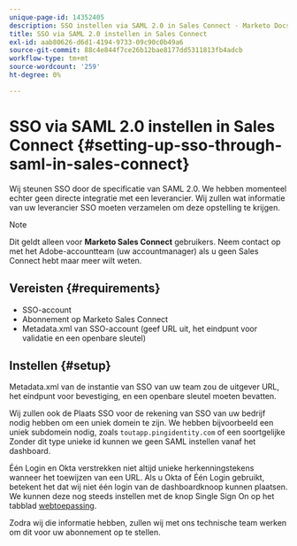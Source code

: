 ```yaml
---
unique-page-id: 14352405
description: SSO instellen via SAML 2.0 in Sales Connect - Marketo Docs - Productdocumentatie
title: SSO via SAML 2.0 instellen in Sales Connect
exl-id: aab80626-d6d1-4194-9733-09c90c0b49a6
source-git-commit: 88c4e844f7ce26b12bae8177dd5311813fb4adcb
workflow-type: tm+mt
source-wordcount: '259'
ht-degree: 0%

---
```


# SSO via SAML 2.0 instellen in Sales Connect {#setting-up-sso-through-saml-in-sales-connect}

Wij steunen SSO door de specificatie van SAML 2.0. We hebben momenteel echter geen directe integratie met een leverancier. Wij zullen wat informatie van uw leverancier SSO moeten verzamelen om deze opstelling te krijgen.

>[!NOTE]
>
>Dit geldt alleen voor **Marketo Sales Connect** gebruikers. Neem contact op met het Adobe-accountteam (uw accountmanager) als u geen Sales Connect hebt maar meer wilt weten.

## Vereisten {#requirements}

* SSO-account
* Abonnement op Marketo Sales Connect
* Metadata.xml van SSO-account (geef URL uit, het eindpunt voor validatie en een openbare sleutel)

## Instellen {#setup}

Metadata.xml van de instantie van SSO van uw team zou de uitgever URL, het eindpunt voor bevestiging, en een openbare sleutel moeten bevatten.

Wij zullen ook de Plaats SSO voor de rekening van SSO van uw bedrijf nodig hebben om een uniek domein te zijn. We hebben bijvoorbeeld een uniek subdomein nodig, zoals `toutapp.pingidentity.com` of een soortgelijke Zonder dit type unieke id kunnen we geen SAML instellen vanaf het dashboard.

Één Login en Okta verstrekken niet altijd unieke herkenningstekens wanneer het toewijzen van een URL. Als u Okta of Één Login gebruikt, betekent het dat wij niet één login van de dashboardknoop kunnen plaatsen. We kunnen deze nog steeds instellen met de knop Single Sign On op het tabblad [webtoepassing](https://toutapp.com/login).

Zodra wij die informatie hebben, zullen wij met ons technische team werken om dit voor uw abonnement op te stellen.
